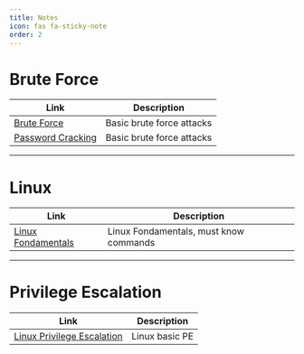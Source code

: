 ```yaml
---
title: Notes
icon: fas fa-sticky-note
order: 2
---
```



# Brute Force 

| **Link**   | **Description**    |
|--------------- | --------------- |
| [Brute Force](/Notes/Brute_Force/Brute_Force)  | Basic brute force attacks   |
| [Password Cracking](/Notes/Brute_Force/Password_Cracking)  | Basic brute force attacks   |

---

# Linux 

| **Link**   | **Description**    |
|--------------- | --------------- |
| [Linux Fondamentals](/Notes/Linux/) | Linux Fondamentals, must know commands |

---

# Privilege Escalation

| **Link**   | **Description**    |
|--------------- | --------------- |
| [Linux Privilege Escalation](Notes/Privilege_Escalation/) | Linux basic PE |
